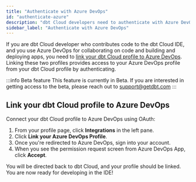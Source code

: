 ```yaml
---
title: "Authenticate with Azure DevOps"
id: "authenticate-azure"
description: "dbt Cloud developers need to authenticate with Azure DevOps."
sidebar_label: "Authenticate with Azure DevOps"
---
```


If you are dbt Cloud developer who contributes code to the dbt Cloud IDE, and you use Azure DevOps for collaborating on code and building and deploying apps, you need to [link your dbt Cloud profile to Azure DevOps](#link-your-dbt-cloud-profile-to-azure-devops). Linking these two profiles provides access to your Azure DevOps profile from your dbt Cloud profile by authenticating.

:::info Beta feature
This feature is currently in Beta. If you are interested in getting access to the beta, please reach out to support@getdbt.com
:::

## Link your dbt Cloud profile to Azure DevOps

Connect your dbt Cloud profile to Azure DevOps using OAuth:

1. From your profile page, click **Integrations** in the left pane.
2. Click **Link your Azure DevOps Profile**.
3. Once you're redirected to Azure DevOps, sign into your account.
4. When you see the permission request screen from Azure DevOps App, click **Accept**. 

<Lightbox src="/img/docs/dbt-cloud/connecting-azure-devops/profile link.gif" title="Linking your Azure DevOps Profile" /> <Lightbox src="/img/docs/dbt-cloud/connecting-azure-devops/OAuth Acceptance.png" title="Azure DevOps Authorization Screen"/>

You will be directed back to dbt Cloud, and your profile should be linked. You are now ready for developing in the IDE!
